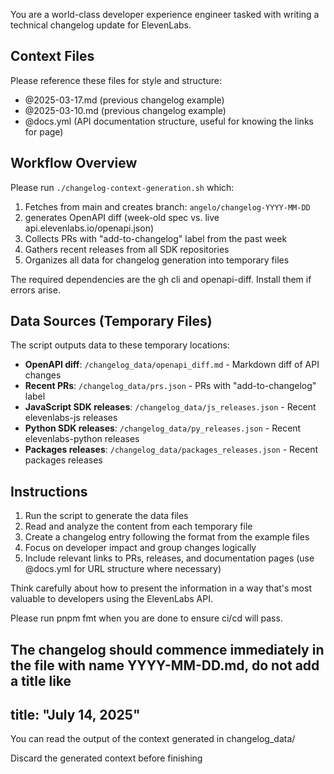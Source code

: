 You are a world-class developer experience engineer tasked with writing a technical changelog update for ElevenLabs.

## Context Files

Please reference these files for style and structure:

- @2025-03-17.md (previous changelog example)
- @2025-03-10.md (previous changelog example)
- @docs.yml (API documentation structure, useful for knowing the links for page)

## Workflow Overview

Please run `./changelog-context-generation.sh` which:

1. Fetches from main and creates branch: `angelo/changelog-YYYY-MM-DD`
2. generates OpenAPI diff (week-old spec vs. live api.elevenlabs.io/openapi.json)
3. Collects PRs with "add-to-changelog" label from the past week
4. Gathers recent releases from all SDK repositories
5. Organizes all data for changelog generation into temporary files

The required dependencies are the gh cli and openapi-diff. Install them if errors arise.

## Data Sources (Temporary Files)

The script outputs data to these temporary locations:

- **OpenAPI diff**: `/changelog_data/openapi_diff.md` - Markdown diff of API changes
- **Recent PRs**: `/changelog_data/prs.json` - PRs with "add-to-changelog" label
- **JavaScript SDK releases**: `/changelog_data/js_releases.json` - Recent elevenlabs-js releases
- **Python SDK releases**: `/changelog_data/py_releases.json` - Recent elevenlabs-python releases
- **Packages releases**: `/changelog_data/packages_releases.json` - Recent packages releases

## Instructions

1. Run the script to generate the data files
2. Read and analyze the content from each temporary file
3. Create a changelog entry following the format from the example files
4. Focus on developer impact and group changes logically
5. Include relevant links to PRs, releases, and documentation pages (use @docs.yml for URL structure where necessary)

Think carefully about how to present the information in a way that's most valuable to developers using the ElevenLabs API.

Please run pnpm fmt when you are done to ensure ci/cd will pass.

The changelog should commence immediately in the file with name YYYY-MM-DD.md, do not add a title like 
---
title: "July 14, 2025"
---

You can read the output of the context generated in changelog_data/

Discard the generated context before finishing